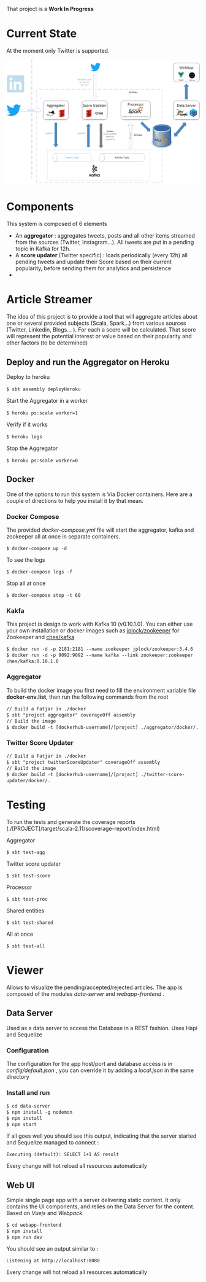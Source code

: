 That project is a **Work In Progress**

# Current State

At the moment only Twitter is supported.

![current architecture](./readme-assets/schema.png)

# Components

This system is composed of 6 elements

- An **aggregator** : aggregates tweets, posts and all other items streamed from the sources (Twitter, Instagram...). All tweets are put in a pending topic in Kafka for 12h.
- A **score updater** (Twitter specific) : loads periodically (every 12h) all pending tweets and update their Score based on their current popularity, before sending them for analytics and persistence   
- 

# Article Streamer

The idea of this project is to provide a tool that will aggregate articles about one or several provided subjects (Scala, Spark...) 
from various sources (Twitter, Linkedin, Blogs... ). 
For each a score will be calculated. That score will represent the potential interest or value based on their popularity and other factors (to be determined)

## Deploy and run the Aggregator on Heroku

Deploy to heroku

```$ sbt assembly deployHeroku```

Start the Aggregator in a worker

```$ heroku ps:scale worker=1```

Verify if it works

```$ heroku logs```

Stop the Aggregator

```$ heroku ps:scale worker=0``` 

## Docker

One of the options to run this system is Via Docker containers. Here are a couple of directions to help you install it by that mean.

### Docker Compose

The provided _docker-compose.yml_ file will start the aggregator, kafka and zookeeper all at once in separate containers.
```
$ docker-compose up -d
```
To see the logs
```
$ docker-compose logs -f
```
Stop all at once
```
$ docker-compose stop -t 60
```

### Kakfa

This project is design to work with Kafka 10 (v0.10.1.0). 
You can either use your own installation or docker images such as [jplock/zookeeper](https://hub.docker.com/r/jplock/zookeeper/) 
for Zookeeper and [ches/kafka](https://hub.docker.com/r/ches/kafka/)
```
$ docker run -d -p 2181:2181 --name zookeeper jplock/zookeeper:3.4.6
$ docker run -d -p 9092:9092 --name kafka --link zookeeper:zookeeper ches/kafka:0.10.1.0
```

### Aggregator

To build the docker image you first need to fill the environment variable file **docker-env.list**, 
then run the following commands from the root
```
// Build a Fatjar in ./docker
$ sbt "project aggregator" coverageOff assembly
// Build the image
$ docker build -t [dockerhub-username]/[project] ./aggregator/docker/.
```

### Twitter Score Updater

```
// Build a Fatjar in ./docker
$ sbt "project twitterScoreUpdater" coverageOff assembly
// Build the image
$ docker build -t [dockerhub-username]/[project] ./twitter-score-updater/docker/.
```

# Testing

To run the tests and generate the coverage reports (./[PROJECT]/target/scala-2.11/scoverage-report/index.html)


Aggregator
```
$ sbt test-agg
```

Twitter score updater
```
$ sbt test-score
```

Processor
```
$ sbt test-proc
```

Shared entities
```
$ sbt test-shared
```

All at once
```
$ sbt test-all
```

# Viewer 
 
 Allows to visualize the pending/accepted/rejected articles. The app is composed of the modules _data-server_ and _webapp-frontend_ .
 
## Data Server
 
 Used as a data server to access the Database in a REST fashion. Uses Hapi and Sequelize
 
### Configuration
 The configuration for the app host/port and database access is in _config/default.json_ , you can override it by adding a _local.json_ in the same directory 
 
### Install and run
 ```
 $ cd data-server
 $ npm install -g nodemon
 $ npm install
 $ npm start
 ```
 
 If all goes well you should see this output, indicating that the server started and Sequelize managed to connect :
 ```
 Executing (default): SELECT 1+1 AS result
 ```
 Every change will hot reload all resources automatically
   
## Web UI
 
 Simple single page app with a server delivering static content. 
 It only contains the UI components, and relies on the Data Server for the content. Based on *Vuejs* and *Webpack*.
  
  ```
  $ cd webapp-frontend
  $ npm install
  $ npm run dev
  ```
  You should see an output similar to :
  ```
  Listening at http://localhost:8080
  ```
  Every change will hot reload all resources automatically